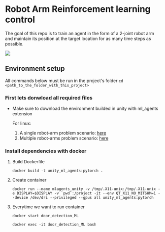 # Robot Arm Reinforcement learning control

The goal of this repo is to train an agent in the form of a 2-joint robot arm and maintain its position at the target location for as many time steps as possible.

![](https://user-images.githubusercontent.com/10624937/43851024-320ba930-9aff-11e8-8493-ee547c6af349.gif)


## Environment setup

All commands below must be run in the project's folder `cd <path_to_the_folder_with_this_project>`

### First lets donwload all required files

* Make sure to download the environment builded in unity with ml_agents extension

    For linux:
    1. A single robot-arm problem scenario: [here](https://s3-us-west-1.amazonaws.com/udacity-drlnd/P2/Reacher/one_agent/Reacher_Linux.zip)
    2. Multiple robot-arms problem scenario: [here](https://s3-us-west-1.amazonaws.com/udacity-drlnd/P2/Reacher/Reacher_Linux.zip)

### Install dependencies with docker

1. Build Dockerfile

    `docker build -t unity_ml_agents:pytorch .`

2. Create container

    ``docker run --name mlagents_unity -v /tmp/.X11-unix:/tmp/.X11-unix -e DISPLAY=$DISPLAY -v `pwd`:/project -it --env QT_X11_NO_MITSHM=1 --device /dev/dri --privileged --gpus all unity_ml_agents:pytorch``

3. Everytime we want to run container

    `docker start door_detection_ML`

    `docker exec -it door_detection_ML bash`



